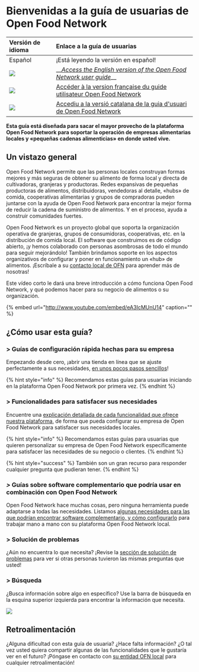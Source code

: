 # Bienvenidas a la guía de usuarias de Open Food Network

| Versión de idioma | Enlace a la guía de usuarias |
| :--- | :--- |
| Español | ¡Está leyendo la versión en español! |
| ![](https://firebasestorage.googleapis.com/v0/b/gitbook-28427.appspot.com/o/assets%2F-L9rgk4wEweX_zxXIzmW%2F-LpeYcYHvFT89zDzVlG4%2F-LpeZq2i0oaAbNYfYfu5%2FCapture%20du%202019-09-26%2000-38-19.png?alt=media&token=aef3eea2-4d60-4d24-99ec-6edbda36b45c) | \_\_[_Access the English version of the Open Food Network user guide_](https://guide.openfoodnetwork.org)\_\_ |
| ![](.gitbook/assets/capture-du-2019-09-26-00-38-01.png) | [Accéder à la version française du guide utilisateur Open Food Network](https://ofn-user-guide.gitbook.io/guide-utilisateur-open-food-network/) |
| ![](.gitbook/assets/capture-du-2019-09-26-00-37-35.png) | [Accediu a la versió catalana de la guia d'usuari de Open Food Network](https://guia.katuma.org/) |

**Esta guía está diseñada para sacar el mayor provecho de la plataforma Open Food Network para soportar la operación de empresas alimentarias locales y «pequeñas cadenas alimenticias» en donde usted vive.**

## Un vistazo general

Open Food Network permite que las personas locales construyan formas mejores y más seguras de obtener su alimento de forma local y directa de cultivadoras, granjeras y productoras. Redes expansivas de pequeñas productoras de alimentos, distribuidoras, vendedoras al detalle, «hubs» de comida, cooperativas alimentarias y grupos de compradoras pueden juntarse con la ayuda de Open Food Network para encontrar la mejor forma de reducir la cadena de suministro de alimentos. Y en el proceso, ayuda a construir comunidades fuertes.

Open Food Network es un proyecto global que soporta la organización operativa de granjeras, grupos de consumidoras, cooperativas, etc. en la distribución de comida local. El software que construimos es de código abierto, ¡y hemos colaborado con personas asombrosas de todo el mundo para seguir mejorándolo! También brindamos soporte en los aspectos organizativos de configurar y poner en funcionamiento un «hub» de alimentos. ¡Escríbale a su [contacto local de OFN](local-ofn-organizations-and-contacts.md) para aprender más de nosotras!

Este vídeo corto le dará una breve introducción a cómo funciona Open Food Network, y qué podemos hacer para su negocio de alimentos o su organización.

{% embed url="http://www.youtube.com/embed/eA3IcMUnU14" caption="" %}

## ¿Cómo usar esta guía?

### &gt; Guías de configuración rápida hechas para su empresa

Empezando desde cero, ¡abrir una tienda en línea que se ajuste perfectamente a sus necesidades, [en unos pocos pasos sencillos](your-quick-start-on-ofn-given-who-you-are.md)!

{% hint style="info" %}
Recomendamos estas guías para usuarias iniciando en la plataforma Open Food Network por primera vez.
{% endhint %}

### &gt; Funcionalidades para satisfacer sus necesidades

Encuentre una [explicación detallada de cada funcionalidad que ofrece nuestra plataforma](basic-features/), de forma que pueda configurar su empresa de Open Food Network para satisfacer sus necesidades locales.

{% hint style="info" %}
Recomendamos estas guías para usuarias que quieren personalizar su empresa de Open Food Network específicamente para satisfacer las necesidades de su negocio o clientes.
{% endhint %}

{% hint style="success" %}
También son un gran recurso para responder cualquier pregunta que pudieran tener.
{% endhint %}

### _&gt;_ Guías sobre software complementario que podría usar en combinación con Open Food Network

Open Food Network hace muchas cosas, pero ninguna herramienta puede adaptarse a todas las necesidades. Listamos [algunas necesidades para las que podrían encontrar software complementario, y cómo configurarlo](complementary-tools-software/) para trabajar mano a mano con su plataforma Open Food Network local.

### &gt; Solución de problemas

¿Aún no encuentra lo que necesita? ¡Revise la [sección de solución de problemas](trouble-shooting.md) para ver si otras personas tuvieron las mismas preguntas que usted!

### &gt; Búsqueda

¿Busca información sobre algo en específico? Use la barra de búsqueda en la esquina superior izquierda para encontrar la información que necesita.

![](.gitbook/assets/capture-du-2019-09-26-00-49-08.png)

## Retroalimentación

¿Alguna dificultad con esta guía de usuaria? ¿Hace falta información? ¿O tal vez usted quiera compartir algunas de las funcionalidades que le gustaría ver en el futuro? ¡Póngase en contacto con [su entidad OFN local](local-ofn-organizations-and-contacts.md) para cualquier retroalimentación!

